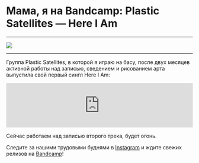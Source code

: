 # Мама, я на Bandcamp: Plastic Satellites — Here I Am

***
![](/2018/12/19/plastic-satellites-here-i-am/img/cover.jpg)
***

Группа Plastic Satellites, в которой я играю на басу, после двух месяцев активной работы над записью, сведением и рисованием арта выпустила свой первый сингл Here I Am:

<iframe style="border: 0; width: 100%; height: 120px;" 
        src="https://bandcamp.com/EmbeddedPlayer/album=3436997912/size=large/bgcol=ffffff/linkcol=0687f5/tracklist=false/artwork=small/transparent=true/" 
        seamless
><a href="http://plasticsatellites.bandcamp.com/album/here-i-am">Here I Am by Plastic Satellites</a></iframe>

Сейчас работаем над записью второго трека, будет огонь.

Следите за нашими трудовыми буднями в [Instagram](https://www.instagram.com/plasticsatellites/) и ждите свежих релизов на [Bandcamp](https://plasticsatellites.bandcamp.com/)!
